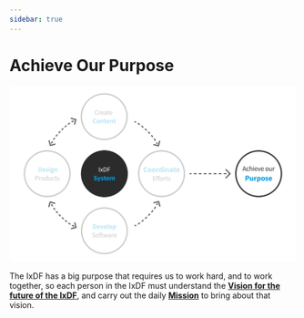 ```yaml
---
sidebar: true
---
```


# Achieve Our Purpose

![](../images/hero-purpose.svg)

The IxDF has a big purpose that requires us to work hard, and to work together, so each person in the IxDF must understand the **[Vision for the future of the IxDF](/achieve-purpose/vision.md)**, and carry out the daily **[Mission](/achieve-purpose/mission.md)** to bring about that vision.
